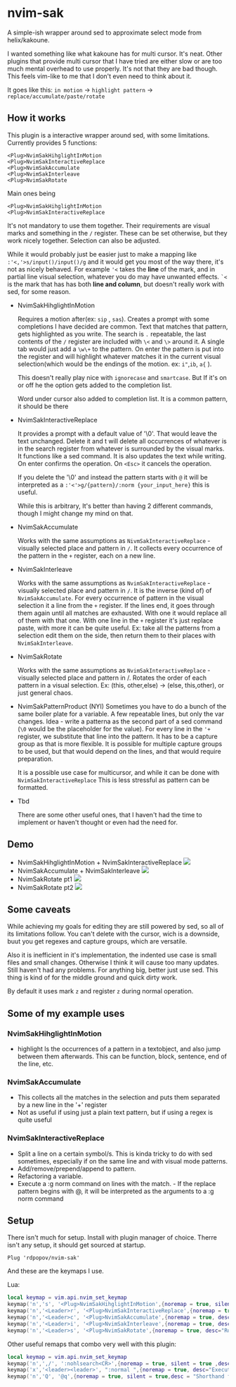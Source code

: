 # nvim-sak

A simple-ish wrapper around sed to approximate select mode from
helix/kakoune.

I wanted something like what kakoune has for multi cursor. It's neat. Other
plugins that provide multi cursor that I have tried are either slow or are too
much mental overhead to use properly. It's not that they are bad though. This
feels vim-like to me that I don't even need to think about it.

It goes like this: ```in motion``` -> ```highlight pattern``` -> ```replace/accumulate/paste/rotate```

## How it works

This plugin is a interactive wrapper around sed, with some limitations.
Currently provides 5 functions:
``` vim
<Plug>NvimSakHihglightInMotion 
<Plug>NvimSakInteractiveReplace 
<Plug>NvimSakAccumulate
<Plug>NvimSakInterleave
<Plug>NvimSakRotate
```
Main ones being
``` vim
<Plug>NvimSakHihglightInMotion
<Plug>NvimSakInteractiveReplace
```
It's not mandatory to use them together. Their requirements are visual marks and
something in the ```/``` register. These can be set otherwise, but they work
nicely together. Selection can also be adjusted.

While it would probably just be easier just to make a mapping like ```
:'<,'>s/input()/input()/g``` and it would get you most of the way there, it's not as nicely
behaved. For example ```'<``` takes the **line** of the mark, and in partial
line visual selection, whatever you do may have unwanted effects. ``` `< ``` is
the mark that has has both **line and column**, but doesn't really work with sed,
for some reason.

 - <Plug>NvimSakHihglightInMotion

    Requires a motion after(ex: ```sip``` , ```sas```). Creates a prompt with
    some completions I have decided are common. Text that matches that pattern,
    gets highlighted as you write. The search is ```.``` repeatable, the last
    contents of the ```/``` register are included with ```\<``` and ```\>```
    around it. A single tab would just add a ```\w\+``` to the pattern. On enter
    the pattern is put into the register and will highlight whatever matches it
    in the current visual selection(which would be the endings of the motion.
    ex: ```i"```,```ib```, ```a{``` ).

    This doesn't really play nice with ```ignorecase``` and ```smartcase```.  But
    If it's on or off he the option gets added to the completion list.

    Word under cursor also added to completion list. It is a common pattern, it
    should be there

 - <Plug>NvimSakInteractiveReplace
   
   It provides a prompt with a default value of '\0'. That would leave the text
   unchanged. Delete it and t will delete all occurrences of whatever is in the
   search register from whatever is surrounded by the visual marks. It functions
   like a sed command. It is also updates the text while writing. On enter
   confirms the operation. On ```<Esc>``` it cancels the operation. 

   If you delete the '\0' and instead the pattern starts with ```@``` it will be
   interpreted as a ```:'<'>g/{pattern}/:norm {your_input_here}``` this is useful.

   While this is arbitrary, It's better than having 2 different commands,
   though I might change my mind on that.

 - <Plug>NvimSakAccumulate
   
   Works with the same assumptions as ```NivmSakInteractiveReplace``` - visually selected
   place and pattern in ```/```. It collects every occurrence of the pattern in the
   ```+``` register, each on a new line.

 - <Plug>NvimSakInterleave
   
   Works with the same assumptions as ```NvimSakInteractiveReplace``` - visually
   selected place and pattern in ```/```. It is the inverse (kind of) of
   ```NvimSakAccumulate```. For every occurrence of pattern in the visual
   selection it a line from the ```+``` register. If the lines end, it goes
   through them again until all matches are exhausted. With one it would replace
   all of them with that one. With one line in the ```+``` register it's just
   replace paste, with more it can be quite useful. Ex: take all the patterns
   from a selection edit them on the side, then return them to their places with
   ```NvimSakInterleave```.

 - <Plug>NvimSakRotate
   
   Works with the same assumptions as ```NvimSakInteractiveReplace``` - visually selected
   place and pattern in /. Rotates the order of each pattern in a visual selection.
   Ex: (this, other,else) -> (else, this,other), or just general chaos.

 - <Plug>NvimSakPatternProduct (NYI)
   Sometimes you have to do a bunch of the same boiler plate for a variable. A
   few repeatable lines, but only the var changes. Idea - write a patterna as
   the second part of a sed command (```\0``` would be the placeholder for the
   value). For every line in the ```'+``` register, we substitute that line into
   the pattern. It has to be a capture group as that is more flexible. It is
   possible for multiple capture groups to be used, but that would depend on the
   lines, and that would require preparation.

   It is a possible use case for multicursor, and while it can be done with
   ```NvimSakInteractiveReplace``` This is less stressful as pattern can be
   formatted.

- Tbd
  
  There are some other useful ones, that I haven't had the time to implement or
  haven't thought or even had the need for.


## Demo
 - NvimSakHihglightInMotion + NvimSakInteractiveReplace 
![](demos/demo_highandrepl.gif)
 - NvimSakAccumulate + NvimSakInterleave 
![](demos/demo_accinterlave.gif)
 - NvimSakRotate pt1
![](demos/demo_swap1.gif)
 - NvimSakRotate pt2
![](demos/demo_swap2.gif)

## Some caveats
While achieving my goals for editing they are still powered by sed, so all of
its limitations follow. You can't delete with the cursor, wich is a downside,
buut you get regexes and capture groups, which are versatile.

Also it is inefficient in it's implementation, the indented use case is small
files and small changes. Otherwise I think it will cause too many updates. Still
haven't had any problems. For anything big, better just use sed. This thing is
kind of for the middle ground and quick dirty work.

By default it uses mark `z` and register `z` during normal operation.

## Some of my example uses
### NvimSakHihglightInMotion
- highlight ls the occurrences of a pattern in a textobject, and also jump
  between them afterwards. This can be function, block, sentence, end of the line, etc.

### NvimSakAccumulate
- This collects all the matches in the selection and puts them separated by a
  new line in the '+' register
- Not as useful if using just a plain text pattern, but if using a regex is
  quite useful

### NvimSakInteractiveReplace
- Split a line on a certain symbol/s. This is kinda tricky to do with sed
  sometimes, especially if on the same line and with visual mode patterns.
- Add/remove/prepend/append to pattern.
- Refactoring a variable.
- Execute a :g norm command on lines with the match. - If the replace pattern
  begins with @, it will be interpreted as the arguments to a :g norm command

## Setup
There isn't much for setup. Install with plugin manager of choice. Therre isn't any setup, it should get sourced at startup.

``` vim
Plug 'rdpopov/nvim-sak'
```

And these are the keymaps I use.

Lua:

``` lua
local keymap = vim.api.nvim_set_keymap
keymap('n','s', '<Plug>NvimSakHihglightInMotion',{noremap = true, silent = true, desc="Highlight in current motion"})
keymap('n','<Leader>r', '<Plug>NvimSakInteractiveReplace',{noremap = true, silent = true, desc="Replace in visuial selection"})
keymap('n','<Leader>c', '<Plug>NvimSakAccumulate',{noremap = true, desc="Accumilate strings matching the pattern in visal selection"})
keymap('n','<Leader>i', '<Plug>NvimSakInterleave',{noremap = true, desc="Repace pattern in selection with strings from + registe"})
keymap('n','<Leader>s', '<Plug>NvimSakRotate',{noremap = true, desc="Rotatates the places of the selected pattern in visual selection"})
```

Other useful remaps that combo very well with this plugin:

``` lua
local keymap = vim.api.nvim_set_keymap
keymap('n',',/', ':nohlsearch<CR>',{noremap = true, silent = true ,desc="Turn temporarily searching highlight off"})
keymap('x','<leader><leader>', ":normal ",{noremap = true, desc="Execute normal mode command over visual selecetion"})
keymap('n','Q', '@q',{noremap = true, silent = true,desc = "Shorthand for executing register q"})
```
